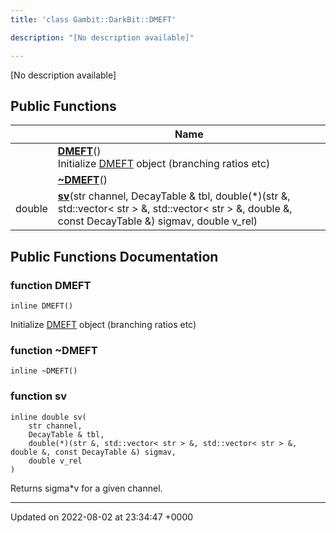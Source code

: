 ```yaml
---
title: 'class Gambit::DarkBit::DMEFT'

description: "[No description available]"

---
```









[No description available]

## Public Functions

|                | Name           |
| -------------- | -------------- |
| | **[DMEFT](/documentation/code/colliderbit_development/classes/classgambit_1_1darkbit_1_1dmeft/#function-dmeft)**()<br>Initialize [DMEFT](/documentation/code/colliderbit_development/classes/classgambit_1_1darkbit_1_1dmeft/) object (branching ratios etc)  |
| | **[~DMEFT](/documentation/code/colliderbit_development/classes/classgambit_1_1darkbit_1_1dmeft/#function-~dmeft)**() |
| double | **[sv](/documentation/code/colliderbit_development/classes/classgambit_1_1darkbit_1_1dmeft/#function-sv)**(str channel, DecayTable & tbl, double(*)(str &, std::vector< str > &, std::vector< str > &, double &, const DecayTable &) sigmav, double v_rel) |

## Public Functions Documentation

### function DMEFT

```
inline DMEFT()
```

Initialize [DMEFT](/documentation/code/colliderbit_development/classes/classgambit_1_1darkbit_1_1dmeft/) object (branching ratios etc) 

### function ~DMEFT

```
inline ~DMEFT()
```


### function sv

```
inline double sv(
    str channel,
    DecayTable & tbl,
    double(*)(str &, std::vector< str > &, std::vector< str > &, double &, const DecayTable &) sigmav,
    double v_rel
)
```


Returns sigma*v for a given channel.


-------------------------------

Updated on 2022-08-02 at 23:34:47 +0000